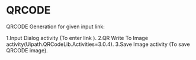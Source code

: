 # QRCODE

QRCODE Generation for given input link:

1.Input Dialog activity (To enter link ).
2.QR Write To Image activity(Uipath.QRCodeLib.Activities=3.0.4).
3.Save Image activity (To save QRCODE image).
